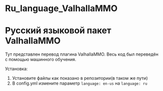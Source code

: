 # Ru_language_ValhallaMMO
# Русский языковой пакет ValhallaMMO
Тут представлен перевод плагина ValhallaMMO.
Весь код был переведён с помощью машинного обучения.

Установка:

1) Установите файлы как показано в репозитории(в таком же пути)
2) В config.yml измените параметр ```language: en-us``` на ```language: ru```


